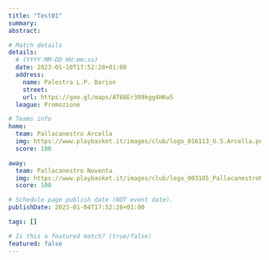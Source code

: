 ```yaml
---
title: "Test01"
summary:
abstract:

# Match details
details:
  # (YYYY-MM-DD HH:mm:ss)
  date: 2023-01-10T17:52:28+01:00
  address:
    name: Palestra L.P. Barion
    street:
    url: https://goo.gl/maps/AT68Er399kgg4HKw5
  league: Promozione

# Teams info
home:
  team: Pallacanestro Arcella
  img: https://www.playbasket.it/images/club/logo_016113_U.S.Arcella.png
  score: 100

away:
  team: Pallacanestro Noventa
  img: https://www.playbasket.it/images/club/logo_003185_PallacanestroNoventaPol.Dil..png
  score: 100

# Schedule page publish date (NOT event date).
publishDate: 2023-01-04T17:52:28+01:00

tags: []

# Is this a featured match? (true/false)
featured: false
---
```


